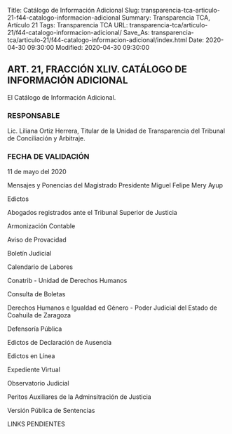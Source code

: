 Title: Catálogo de Información Adicional
Slug: transparencia-tca-articulo-21-f44-catalogo-informacion-adicional
Summary: Transparencia TCA, Artículo 21
Tags: Transparencia TCA
URL: transparencia-tca/articulo-21/f44-catalogo-informacion-adicional/
Save_As: transparencia-tca/articulo-21/f44-catalogo-informacion-adicional/index.html
Date: 2020-04-30 09:30:00
Modified: 2020-04-30 09:30:00


## ART. 21, FRACCIÓN XLIV. CATÁLOGO DE INFORMACIÓN ADICIONAL

El Catálogo de Información Adicional.


### RESPONSABLE

Lic. Liliana Ortiz Herrera, Titular de la Unidad de Transparencia del Tribunal de Conciliación y Arbitraje.


### FECHA DE VALIDACIÓN

11 de mayo del 2020


Mensajes y Ponencias del Magistrado Presidente Miguel Felipe Mery Ayup

Edictos

Abogados registrados ante el Tribunal Superior de Justicia

Armonización Contable

Aviso de Provacidad

Boletín Judicial

Calendario de Labores

Conatrib -  Unidad de Derechos Humanos

Consulta de Boletas

Derechos Humanos e Igualdad ed Género - Poder Judicial del Estado de Coahuila de Zaragoza

Defensoría Pública

Edictos de Declaración de Ausencia

Edictos en Línea

Expediente Virtual

Observatorio Judicial

Peritos Auxiliares de la Adminsitración de Justicia

Versión Pública de Sentencias

LINKS PENDIENTES



